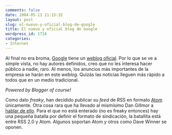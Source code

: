 ```yaml
---
comments: false
date: 2004-05-11 11:15:32
layout: post
slug: el-nuevo-y-oficial-blog-de-google
title: El nuevo y oficial blog de Google
wordpress_id: 1716
categories:
- Internet
---
```


Al final no era broma,  [Google](http://www.google.com) tiene un [weblog oficial](http://www.google.es/googleblog/). Por lo que se ve a simple vista, no hay autores definidos, creo que no les interesa hacer público a nadie, raro. Al menos, los anuncios más importantes de la empresa se harán en este _weblog_. Quizás las noticias lleguen más rápido a todos que en un medio tradicional.





_Powered by Blogger of course!_





Como dato _freaky_, han decidido publicar su _feed_ de RSS en formato [Atom](http://www.atomenabled.org) únicamente. Otra cosa rara que ha llevado al mismísimo Dan Gillmor a [hablar de ello](http://weblog.siliconvalley.com/column/dangillmor/archives/010353.shtml). Para el que no está enterado (no es freaky entonces) hay una pequeña batalla por definir el formato de sindicación, la batallita está entre RSS 2.0 y Atom. Algunos soportan Atom y otros como Dave Winner se oponen.




 
